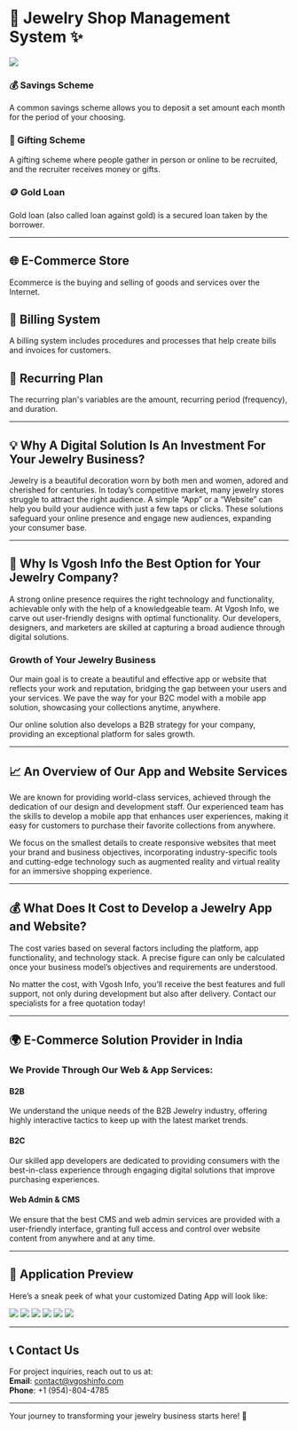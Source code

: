 # 💍 **Jewelry Shop Management System** ✨
<img src="/Images/Main.png">


### 💰 Savings Scheme
A common savings scheme allows you to deposit a set amount each month for the period of your choosing.

### 🎁 Gifting Scheme
A gifting scheme where people gather in person or online to be recruited, and the recruiter receives money or gifts.

### 🪙 Gold Loan
Gold loan (also called loan against gold) is a secured loan taken by the borrower.

---

## 🌐 E-Commerce Store
Ecommerce is the buying and selling of goods and services over the Internet.

## 📜 Billing System
A billing system includes procedures and processes that help create bills and invoices for customers.

## 🔄 Recurring Plan
The recurring plan's variables are the amount, recurring period (frequency), and duration.

---

## 💡 Why A Digital Solution Is An Investment For Your Jewelry Business?

Jewelry is a beautiful decoration worn by both men and women, adored and cherished for centuries. In today’s competitive market, many jewelry stores struggle to attract the right audience. A simple “App” or a “Website” can help you build your audience with just a few taps or clicks. These solutions safeguard your online presence and engage new audiences, expanding your consumer base.

---

## 🌟 Why Is Vgosh Info the Best Option for Your Jewelry Company?

A strong online presence requires the right technology and functionality, achievable only with the help of a knowledgeable team. At Vgosh Info, we carve out user-friendly designs with optimal functionality. Our developers, designers, and marketers are skilled at capturing a broad audience through digital solutions.

### Growth of Your Jewelry Business
Our main goal is to create a beautiful and effective app or website that reflects your work and reputation, bridging the gap between your users and your services. We pave the way for your B2C model with a mobile app solution, showcasing your collections anytime, anywhere.

Our online solution also develops a B2B strategy for your company, providing an exceptional platform for sales growth.

---

## 📈 An Overview of Our App and Website Services

We are known for providing world-class services, achieved through the dedication of our design and development staff. Our experienced team has the skills to develop a mobile app that enhances user experiences, making it easy for customers to purchase their favorite collections from anywhere.

We focus on the smallest details to create responsive websites that meet your brand and business objectives, incorporating industry-specific tools and cutting-edge technology such as augmented reality and virtual reality for an immersive shopping experience.

---

## 💰 What Does It Cost to Develop a Jewelry App and Website?

The cost varies based on several factors including the platform, app functionality, and technology stack. A precise figure can only be calculated once your business model’s objectives and requirements are understood.

No matter the cost, with Vgosh Info, you’ll receive the best features and full support, not only during development but also after delivery. Contact our specialists for a free quotation today!

---

## 🌍 E-Commerce Solution Provider in India

### We Provide Through Our Web & App Services:

#### B2B
We understand the unique needs of the B2B Jewelry industry, offering highly interactive tactics to keep up with the latest market trends.

#### B2C
Our skilled app developers are dedicated to providing consumers with the best-in-class experience through engaging digital solutions that improve purchasing experiences.

#### Web Admin & CMS
We ensure that the best CMS and web admin services are provided with a user-friendly interface, granting full access and control over website content from anywhere and at any time.

---

## 📸 Application Preview

Here’s a sneak peek of what your customized Dating App will look like:

<img src="/Images/Preview1.jpeg">
<img src="/Images/Preview2.jpeg">
<img src="/Images/Preview3.jpeg">
<img src="/Images/Preview4.jpeg">
<img src="/Images/Preview5.jpeg">
<img src="/Images/Preview6.jpeg">

---

## 📞 **Contact Us**

For project inquiries, reach out to us at:  
**Email**: [contact@vgoshinfo.com](mailto:contact@vgoshinfo.com)  
**Phone**: +1 (954)-804-4785

---

Your journey to transforming your jewelry business starts here! 🚀
